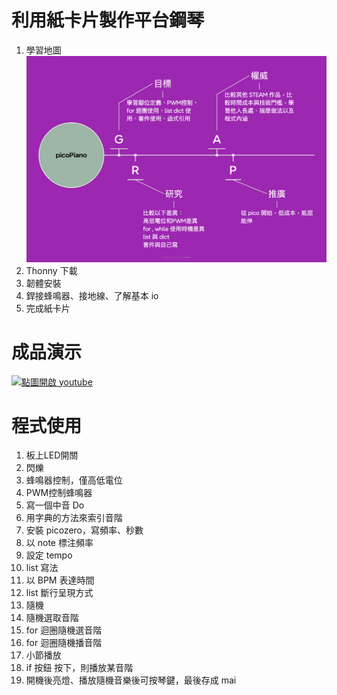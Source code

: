 # 利用紙卡片製作平台鋼琴
1. 學習地圖
![學習地圖](picoPiano.png)
1. Thonny 下載
1. 韌體安裝
1. 銲接蜂鳴器、接地線、了解基本 io
1. 完成紙卡片
# 成品演示  
[![點圖開啟 youtube](https://img.youtube.com/vi/vWDxTQUnj-A/0.jpg)](https://www.youtube.com/watch?v=vWDxTQUnj-A)
# 程式使用
1. 板上LED開關
2. 閃爍
3. 蜂鳴器控制，僅高低電位
4. PWM控制蜂鳴器
5. 寫一個中音 Do
6. 用字典的方法來索引音階
7. 安裝 picozero，寫頻率、秒數
8. 以 note 標注頻率
9. 設定 tempo
10. list 寫法
11. 以 BPM 表達時間
12. list 斷行呈現方式
13. 隨機
14. 隨機選取音階
15. for 迴圈隨機選音階
16. for 迴圈隨機播音階
17. 小節播放
18. if 按鈕 按下，則播放某音階
19. 開機後亮燈、播放隨機音樂後可按琴鍵，最後存成 mai 